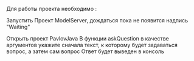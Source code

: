 Для работы проекта необходимо :

Запустить Проект ModelServer, дождаться пока не появится надпись "Waiting"

Открыть проект PavlovJava
В функции askQuestion в качестве аргументов укажите сначала текст, к которому будет задаваться вопрос, а затем сам вопрос 
Ответ будет выведен в консоль 

